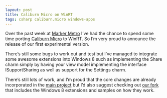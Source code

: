 ```yaml
---
layout: post
title: Caliburn Micro on WinRT
tags: csharp caliburn.micro windows-apps
---
```


Over the past week at [Marker Metro][mm] I’ve had the chance to spend some time porting [Caliburn Micro][cm] to WinRT. So I’m very proud to announce the release of our first experimental version. 

There’s still some bugs to work out and test but I’ve managed to integrate some awesome extensions into Windows 8 such as implementing the Share charm simply by having your view model implementing the interface ISupportSharing as well as support for the Settings charm.

There’s still lots of work, and I’m proud that the core changes are already incorporated in the [main project][source] but I’d also suggest checking out [our fork][fork] that includes the Windows 8 extensions and samples on how they work.

[mm]: http://markermetro.com
[cm]: http://caliburnmicro.codeplex.com/
[source]: http://caliburnmicro.codeplex.com/SourceControl/list/changesets
[fork]: http://caliburnmicro.codeplex.com/SourceControl/network/forks/marker_metro/CaliburnMicroWinRT
